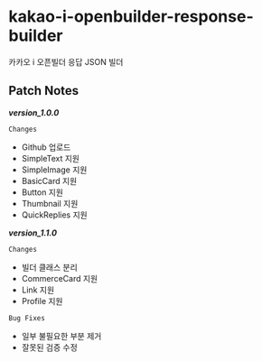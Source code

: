 # kakao-i-openbuilder-response-builder
카카오 i 오픈빌더 응답 JSON 빌더

## Patch Notes

***version_1.0.0***

`Changes`
- Github 업로드
- SimpleText 지원
- SimpleImage 지원
- BasicCard 지원
- Button 지원
- Thumbnail 지원
- QuickReplies 지원

***version_1.1.0***

`Changes`
- 빌더 클래스 분리
- CommerceCard 지원
- Link 지원
- Profile 지원

`Bug Fixes`
- 일부 불필요한 부분 제거
- 잘못된 검증 수정
